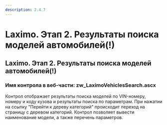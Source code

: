 ```yaml
---
description: 2.4.7
---
```


# Laximo. Этап 2. Результаты поиска моделей автомобилей\(!\)

## Laximo. Этап 2. Результаты поиска моделей автомобилей\(!\)

### Имя контрола в веб-части: zw\_LaximoVehiclesSearch.ascx

Контрол отображает результаты поиска моделей по VIN-номеру, номеру и коду кузова и результаты поиска по параметрам. При нажатии на ссылку "Перейти к дереву категорий" происходит переход на страницу с деревом категорий. Контрол позволяет вывести наименование модели, а также перечень параметров.

